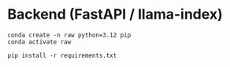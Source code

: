 # Backend (FastAPI / llama-index)

```
conda create -n raw python=3.12 pip
conda activate raw

pip install -r requirements.txt
```
